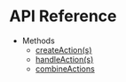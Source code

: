 # API Reference

- Methods
  - [createAction(s)](/docs/api/createAction.md)
  - [handleAction(s)](/docs/api/handleAction.md)
  - [combineActions](/docs/api/combineActions.md)
